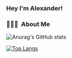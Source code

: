 ### Hey I'm Alexander!

<!--
**Alexsandwich/Alexsandwich** is a ✨ _special_ ✨ repository because its `README.md` (this file) appears on your GitHub profile.

Here are some ideas to get you started:

- 🔭 I’m currently working on ...
- 🌱 I’m currently learning ...
- 👯 I’m looking to collaborate on ...
- 🤔 I’m looking for help with ...
- 💬 Ask me about ...
- 📫 How to reach me: ...
- 😄 Pronouns: ...
- ⚡ Fun fact: ...
-->

<h3> 👨🏻‍💻 &nbsp;About Me </h3>


![Anurag's GitHub stats](https://github-readme-stats.vercel.app/api?username=alexsandwich&show_icons=true&theme=radical)

[![Top Langs](https://github-readme-stats.vercel.app/api/top-langs/?username=alexsandwich&layout=compact)](https://github.com/anuraghazra/github-readme-stats)
